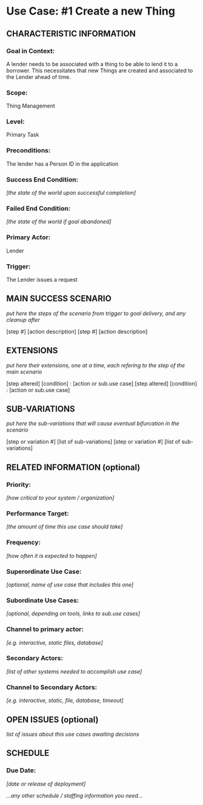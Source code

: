 Use Case: #1 Create a new Thing
===============================

CHARACTERISTIC INFORMATION
--------------------------
### **Goal in Context:**
A lender needs to be associated with a thing to be able to
lend it to a borrower. This necessitates that new Things are created and
associated to the Lender ahead of time.

### **Scope:**
Thing Management

### **Level:**
Primary Task

### **Preconditions:**
The lender has a Person ID in the application

### **Success End Condition:**
_[the state of the world upon successful completion]_

### **Failed End Condition:**
_[the state of the world if goal abandoned]_

### **Primary Actor:**
Lender

### **Trigger:**
The Lender issues a request


MAIN SUCCESS SCENARIO
---------------------
_put here the steps of the scenario from trigger to goal delivery,
and any cleanup after_

[step #] [action description]
[step #] [action description]


EXTENSIONS
----------
_put here their extensions, one at a time, each
refering to the step of the main scenario_

[step altered] [condition] : [action or sub.use case]
[step altered] [condition] : [action or sub.use case]


SUB-VARIATIONS
--------------
_put here the sub-variations that will cause
eventual bifurcation in the scenario_

[step or variation #] [list of sub-variations]
[step or variation #] [list of sub-variations]


RELATED INFORMATION (optional)
------------------------------
### **Priority:**
_[how critical to your system / organization]_

### **Performance Target:**
_[the amount of time this use case should take]_

### **Frequency:**
_[how often it is expected to happen]_

### **Superordinate Use Case:**
_[optional, name of use case that includes this one]_

### **Subordinate Use Cases:**
_[optional, depending on tools, links to sub.use cases]_

### **Channel to primary actor:**
_[e.g. interactive, static files, database]_

### **Secondary Actors:**
_[list of other systems needed to accomplish use case]_

### **Channel to Secondary Actors:**
_[e.g. interactive, static, file, database, timeout]_


OPEN ISSUES (optional)
----------------------
_list of issues about this use cases awaiting decisions_


SCHEDULE
--------
### **Due Date:**
_[date or release of deployment]_

_...any other schedule / staffing information you need..._
